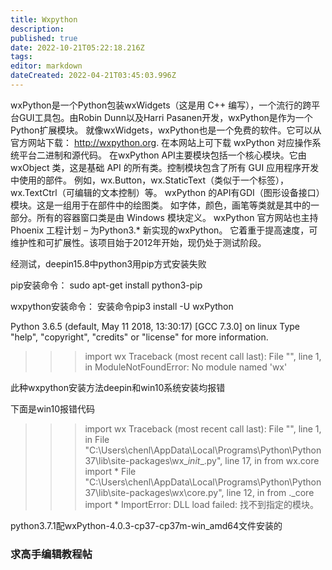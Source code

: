 ```yaml
---
title: Wxpython
description: 
published: true
date: 2022-10-21T05:22:18.216Z
tags: 
editor: markdown
dateCreated: 2022-04-21T03:45:03.996Z
---
```


wxPython是一个Python包装wxWidgets（这是用 C++ 编写），一个流行的跨平台GUI工具包。由Robin Dunn以及Harri Pasanen开发，wxPython是作为一个Python扩展模块。
就像wxWidgets，wxPython也是一个免费的软件。它可以从官方网站下载： <http://wxpython.org>. 在本网站上可下载 wxPython 对应操作系统平台二进制和源代码。 在wxPython API主要模块包括一个核心模块。它由 wxObject 类，这是基础 API 的所有类。控制模块包含了所有 GUI 应用程序开发中使用的部件。 例如，wx.Button，wx.StaticText（类似于一个标签），wx.TextCtrl（可编辑的文本控制）等。 wxPython 的API有GDI（图形设备接口）模块。这是一组用于在部件中的绘图类。 如字体，颜色，画笔等类就是其中的一部分。所有的容器窗口类是由 Windows 模块定义。 wxPython 官方网站也主持 Phoenix 工程计划 – 为Python3.* 新实现的wxPython。 它着重于提高速度，可维护性和可扩展性。该项目始于2012年开始，现仍处于测试阶段。

经测试，deepin15.8中python3用pip方式安装失败

pip安装命令：
sudo apt-get install python3-pip

wxpython安装命令：
安装命令pip3 install -U wxPython

Python 3.6.5 (default, May 11 2018, 13:30:17)
[GCC 7.3.0] on linux
Type "help", "copyright", "credits" or "license" for more information.
>>> import wx
Traceback (most recent call last):
  File "<stdin>", line 1, in <module>
ModuleNotFoundError: No module named 'wx'
>>>
此种wxpython安装方法deepin和win10系统安装均报错

下面是win10报错代码

>>> import wx
Traceback (most recent call last):
  File "<stdin>", line 1, in <module>
  File "C:\Users\chenl\AppData\Local\Programs\Python\Python37\lib\site-packages\wx\__init__.py", line 17, in <module>
    from wx.core import *
  File "C:\Users\chenl\AppData\Local\Programs\Python\Python37\lib\site-packages\wx\core.py", line 12, in <module>
    from ._core import *
ImportError: DLL load failed: 找不到指定的模块。

python3.7.1配wxPython-4.0.3-cp37-cp37m-win_amd64文件安装的

### 求高手编辑教程帖

